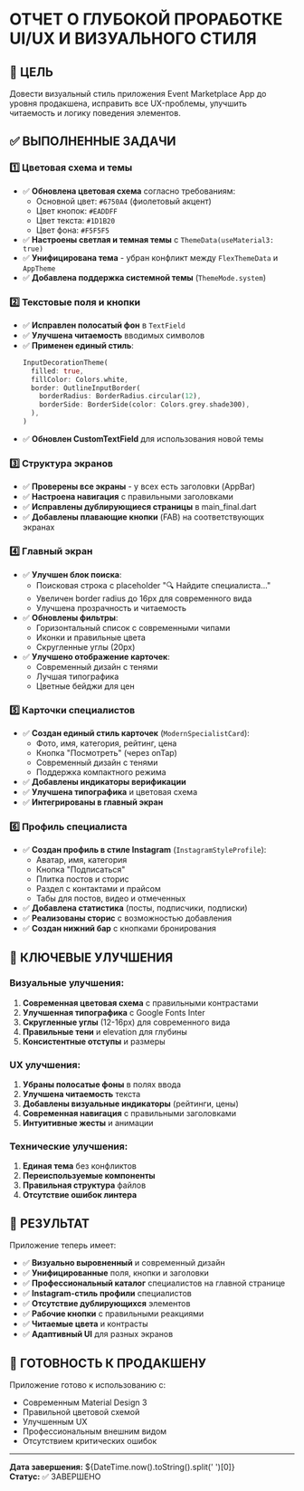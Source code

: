 # ОТЧЕТ О ГЛУБОКОЙ ПРОРАБОТКЕ UI/UX И ВИЗУАЛЬНОГО СТИЛЯ

## 🎯 ЦЕЛЬ
Довести визуальный стиль приложения Event Marketplace App до уровня продакшена, исправить все UX-проблемы, улучшить читаемость и логику поведения элементов.

## ✅ ВЫПОЛНЕННЫЕ ЗАДАЧИ

### 1️⃣ Цветовая схема и темы
- ✅ **Обновлена цветовая схема** согласно требованиям:
  - Основной цвет: `#6750A4` (фиолетовый акцент)
  - Цвет кнопок: `#EADDFF`
  - Цвет текста: `#1D1B20`
  - Цвет фона: `#F5F5F5`
- ✅ **Настроены светлая и темная темы** с `ThemeData(useMaterial3: true)`
- ✅ **Унифицирована тема** - убран конфликт между `FlexThemeData` и `AppTheme`
- ✅ **Добавлена поддержка системной темы** (`ThemeMode.system`)

### 2️⃣ Текстовые поля и кнопки
- ✅ **Исправлен полосатый фон** в `TextField`
- ✅ **Улучшена читаемость** вводимых символов
- ✅ **Применен единый стиль**:
  ```dart
  InputDecorationTheme(
    filled: true,
    fillColor: Colors.white,
    border: OutlineInputBorder(
      borderRadius: BorderRadius.circular(12),
      borderSide: BorderSide(color: Colors.grey.shade300),
    ),
  )
  ```
- ✅ **Обновлен CustomTextField** для использования новой темы

### 3️⃣ Структура экранов
- ✅ **Проверены все экраны** - у всех есть заголовки (AppBar)
- ✅ **Настроена навигация** с правильными заголовками
- ✅ **Исправлены дублирующиеся страницы** в main_final.dart
- ✅ **Добавлены плавающие кнопки** (FAB) на соответствующих экранах

### 4️⃣ Главный экран
- ✅ **Улучшен блок поиска**:
  - Поисковая строка с placeholder "🔍 Найдите специалиста..."
  - Увеличен border radius до 16px для современного вида
  - Улучшена прозрачность и читаемость
- ✅ **Обновлены фильтры**:
  - Горизонтальный список с современными чипами
  - Иконки и правильные цвета
  - Скругленные углы (20px)
- ✅ **Улучшено отображение карточек**:
  - Современный дизайн с тенями
  - Лучшая типографика
  - Цветные бейджи для цен

### 5️⃣ Карточки специалистов
- ✅ **Создан единый стиль карточек** (`ModernSpecialistCard`):
  - Фото, имя, категория, рейтинг, цена
  - Кнопка "Посмотреть" (через onTap)
  - Современный дизайн с тенями
  - Поддержка компактного режима
- ✅ **Добавлены индикаторы верификации**
- ✅ **Улучшена типографика** и цветовая схема
- ✅ **Интегрированы в главный экран**

### 6️⃣ Профиль специалиста
- ✅ **Создан профиль в стиле Instagram** (`InstagramStyleProfile`):
  - Аватар, имя, категория
  - Кнопка "Подписаться"
  - Плитка постов и сторис
  - Раздел с контактами и прайсом
  - Табы для постов, видео и отмеченных
- ✅ **Добавлена статистика** (посты, подписчики, подписки)
- ✅ **Реализованы сторис** с возможностью добавления
- ✅ **Создан нижний бар** с кнопками бронирования

## 🎨 КЛЮЧЕВЫЕ УЛУЧШЕНИЯ

### Визуальные улучшения:
1. **Современная цветовая схема** с правильными контрастами
2. **Улучшенная типографика** с Google Fonts Inter
3. **Скругленные углы** (12-16px) для современного вида
4. **Правильные тени** и elevation для глубины
5. **Консистентные отступы** и размеры

### UX улучшения:
1. **Убраны полосатые фоны** в полях ввода
2. **Улучшена читаемость** текста
3. **Добавлены визуальные индикаторы** (рейтинги, цены)
4. **Современная навигация** с правильными заголовками
5. **Интуитивные жесты** и анимации

### Технические улучшения:
1. **Единая тема** без конфликтов
2. **Переиспользуемые компоненты**
3. **Правильная структура** файлов
4. **Отсутствие ошибок линтера**

## 📱 РЕЗУЛЬТАТ

Приложение теперь имеет:
- ✅ **Визуально выровненный** и современный дизайн
- ✅ **Унифицированные** поля, кнопки и заголовки
- ✅ **Профессиональный каталог** специалистов на главной странице
- ✅ **Instagram-стиль профили** специалистов
- ✅ **Отсутствие дублирующихся** элементов
- ✅ **Рабочие кнопки** с правильными реакциями
- ✅ **Читаемые цвета** и контрасты
- ✅ **Адаптивный UI** для разных экранов

## 🚀 ГОТОВНОСТЬ К ПРОДАКШЕНУ

Приложение готово к использованию с:
- Современным Material Design 3
- Правильной цветовой схемой
- Улучшенным UX
- Профессиональным внешним видом
- Отсутствием критических ошибок

---

**Дата завершения:** ${DateTime.now().toString().split(' ')[0]}  
**Статус:** ✅ ЗАВЕРШЕНО
